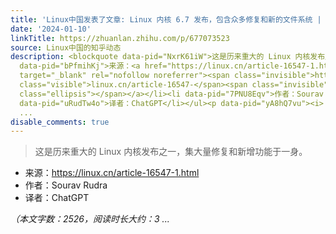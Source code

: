 ```yaml
---
title: 'Linux中国发表了文章: Linux 内核 6.7 发布，包含众多修复和新的文件系统 | Linux 中国'
date: '2024-01-10'
linkTitle: https://zhuanlan.zhihu.com/p/677073523
source: Linux中国的知乎动态
description: <blockquote data-pid="NxrK61iW">这是历来重大的 Linux 内核发布之一，集大量修复和新增功能于一身。</blockquote><ul><li
  data-pid="bPfmihKj">来源：<a href="https://linux.cn/article-16547-1.html" class=" external"
  target="_blank" rel="nofollow noreferrer"><span class="invisible">https://</span><span
  class="visible">linux.cn/article-16547-</span><span class="invisible">1.html</span><span
  class="ellipsis"></span></a></li><li data-pid="7PNU8Eqv">作者：Sourav Rudra</li><li
  data-pid="uRudTw4o">译者：ChatGPT</li></ul><p data-pid="yA8hQ7vu"><i>（本文字数：2526，阅读时长大约：3
  ...
disable_comments: true
---
```

<blockquote data-pid="NxrK61iW">这是历来重大的 Linux 内核发布之一，集大量修复和新增功能于一身。</blockquote><ul><li data-pid="bPfmihKj">来源：<a href="https://linux.cn/article-16547-1.html" class=" external" target="_blank" rel="nofollow noreferrer"><span class="invisible">https://</span><span class="visible">linux.cn/article-16547-</span><span class="invisible">1.html</span><span class="ellipsis"></span></a></li><li data-pid="7PNU8Eqv">作者：Sourav Rudra</li><li data-pid="uRudTw4o">译者：ChatGPT</li></ul><p data-pid="yA8hQ7vu"><i>（本文字数：2526，阅读时长大约：3 ...